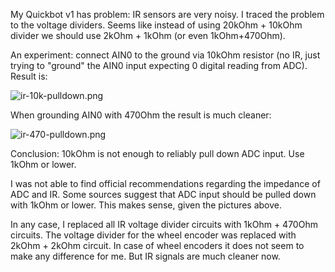 My Quickbot v1 has problem: IR sensors are very noisy. I traced the problem to the voltage dividers. 
Seems like instead of using 20kOhm + 10kOhm divider we should use 2kOhm + 1kOhm (or even 1kOhm+470Ohm).

An experiment: connect AIN0 to the ground via 10kOhm resistor (no IR, just trying to "ground" the 
AIN0 input expecting 0 digital reading from ADC). Result is:

![ir-10k-pulldown.png](https://raw.github.com/pgmmpk/qb_research/master/ir/ir-10k-pulldown.png)

When grounding AIN0 with 470Ohm the result is much cleaner:

![ir-470-pulldown.png](https://raw.github.com/pgmmpk/qb_research/master/ir/ir-470-pulldown.png)

Conclusion: 10kOhm is not enough to reliably pull down ADC input. Use 1kOhm or lower.

I was not able to find official recommendations regarding the impedance of ADC and IR. Some sources suggest that 
ADC input should be pulled down with 1kOhm or lower. This makes sense, given the pictures above.

In any case, I replaced all IR voltage divider circuits with 1kOhm + 470Ohm circuits. The voltage
divider for the wheel encoder was replaced with 2kOhm + 2kOhm circuit. In case of wheel encoders it does
not seem to make any difference for me. But IR signals are much cleaner now.
